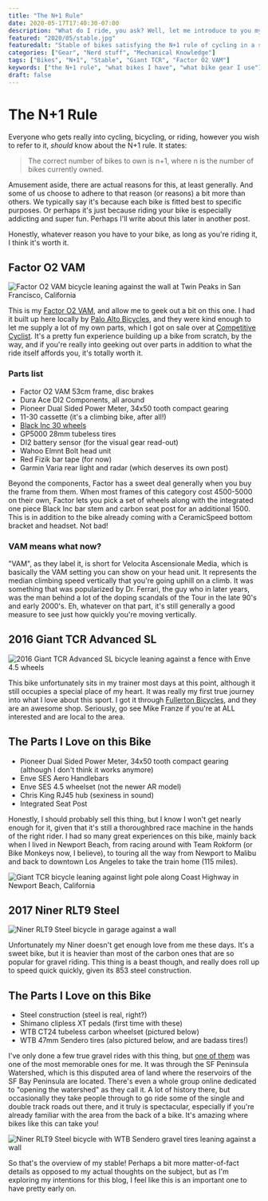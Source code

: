 ```yaml
---
title: "The N+1 Rule"
date: 2020-05-17T17:40:30-07:00
description: "What do I ride, you ask? Well, let me introduce to you my N+1 stable."
featured: "2020/05/stable.jpg"
featuredalt: "Stable of bikes satisfying the N+1 rule of cycling in a spare bedroom. Image contains: couch, Giant TCR, bicycle trainer, hats, tube map, cycling route, bikes on wall"
categories: ["Gear", "Nerd stuff", "Mechanical Knowledge"]
tags: ["Bikes", "N+1", "Stable", "Giant TCR", "Factor O2 VAM"]
keywords: ["the N+1 rule", "what bikes I have", "what bike gear I use"]
draft: false
---
```

# The N+1 Rule
Everyone who gets really into cycling, bicycling, or riding, however you wish to refer to it, _should_ know about the N+1 rule. It states:

> The correct number of bikes to own is n+1, where n is the number of bikes currently owned.

Amusement aside, there are actual reasons for this, at least generally. And some of us choose to adhere to that reason (or reasons) a bit more than others. We typically say it's because each bike is fitted best to specific purposes. Or perhaps it's just because riding your bike is especially addicting and super fun. Perhaps I'll write about this later in another post.

Honestly, whatever reason you have to your bike, as long as you're riding it, I think it's worth it.

## Factor O2 VAM

![Factor O2 VAM bicycle leaning against the wall at Twin Peaks in San Francisco, California](/img/2020/05/factoro2vam.jpg "2020 Factor O2 VAM")

This is my [Factor O2 VAM](https://factorbikes.com/models/vam/), and allow me to geek out a bit on this one. I had it built up here locally by [Palo Alto Bicycles](https://www.paloaltobicycles.com/), and they were kind enough to let me supply a lot of my own parts, which I got on sale over at [Competitive Cyclist](http://www.competitivecyclist.com). It's a pretty fun experience building up a bike from scratch, by the way, and if you're really into geeking out over parts in addition to what the ride itself affords you, it's totally worth it. 

### Parts list
* Factor O2 VAM 53cm frame, disc brakes
* Dura Ace DI2 Components, all around
* Pioneer Dual Sided Power Meter, 34x50 tooth compact gearing
* 11-30 cassette (it's a climbing bike, after all!)
* [Black Inc 30 wheels](https://blackinc.cc/shop/black-inc-thirty/)
* GP5000 28mm tubeless tires
* DI2 battery sensor (for the visual gear read-out)
* Wahoo Elmnt Bolt head unit
* Red Fizik bar tape (for now)
* Garmin Varia rear light and radar (which deserves its own post)

Beyond the components, Factor has a sweet deal generally when you buy the frame from them. When most frames of this category cost 4500-5000 on their own, Factor lets you pick a set of wheels along with the integrated one piece Black Inc bar stem and carbon seat post for an additional 1500. This is in addition to the bike already coming with a CeramicSpeed bottom bracket and headset. Not bad!

### VAM means what now?
"VAM", as they label it, is short for Velocita Ascensionale Media, which is basically the VAM setting you can show on your head unit. It represents the median climbing speed vertically that you're going uphill on a climb. It was something that was popularized by Dr. Ferrari, the guy who in later years, was the man behind a lot of the doping scandals of the Tour in the late 90's and early 2000's. Eh, whatever on that part, it's still generally a good measure to see just how quickly you're moving vertically.

## 2016 Giant TCR Advanced SL

![2016 Giant TCR Advanced SL bicycle leaning against a fence with Enve 4.5 wheels](/img/2020/05/gianttcradvancedsl.jpg "2016 Giant TCR Advanced SL")

This bike unfortunately sits in my trainer most days at this point, although it still occupies a special place of my heart. It was really my first true journey into what I love about this sport. I got it through [Fullerton Bicycles](https://www.fullertonbicycle.com/), and they are an awesome shop. Seriously, go see Mike Franze if you're at ALL interested and are local to the area.

## The Parts I Love on this Bike
* Pioneer Dual Sided Power Meter, 34x50 tooth compact gearing (although I don't think it works anymore)
* Enve SES Aero Handlebars
* Enve SES 4.5 wheelset (not the newer AR model)
* Chris King RJ45 hub (sexiness in sound)
* Integrated Seat Post

Honestly, I should probably sell this thing, but I know I won't get nearly enough for it, given that it's still a thoroughbred race machine in the hands of the right rider. I had so many great experiences on this bike, mainly back when I lived in Newport Beach, from racing around with Team Rokform (or Bike Monkeys now, I believe), to touring all the way from Newport to Malibu and back to downtown Los Angeles to take the train home (115 miles).

![Giant TCR bicycle leaning against light pole along Coast Highway in Newport Beach, California](/img/2020/05/gianttcr_pch.jpg "Coast Highway in Newport Beach")

## 2017 Niner RLT9 Steel

![Niner RLT9 Steel bicycle in garage against a wall](/img/2020/05/niner.jpg "2018 Niner RLT9 Steel")

Unfortunately my Niner doesn't get enough love from me these days. It's a sweet bike, but it is heavier than most of the carbon ones that are so popular for gravel riding. This thing is a beast though, and really does roll up to speed quick quickly, given its 853 steel construction. 

## The Parts I Love on this Bike
* Steel construction (steel is real, right?)
* Shimano clipless XT pedals (first time with these)
* WTB CT24 tubeless carbon wheelset (pictured below)
* WTB 47mm Sendero tires (also pictured below, and are badass tires!)

I've only done a few true gravel rides with this thing, but [one of them](https://www.strava.com/activities/1482554610) was one of the most memorable ones for me. It was through the SF Peninsula Watershed, which is this disputed area of land where the reservoirs of the SF Bay Peninsula are located. There's even a whole group online dedicated to "opening the watershed" as they call it. A lot of history there, but occasionally they take people through to go ride some of the single and double track roads out there, and it truly is spectacular, especially if you're already familiar with the area from the back of a bike. It's amazing where bikes like this can take you!

![Niner RLT9 Steel bicycle with WTB Sendero gravel tires leaning against a wall](/img/2020/05/niner_sendero.jpg "Badass Tires, indeed")

So that's the overview of my stable! Perhaps a bit more matter-of-fact details as opposed to my actual thoughts on the subject, but as I'm exploring my intentions for this blog, I feel like this is an important one to have pretty early on.